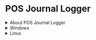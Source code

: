 # POS Journal Logger
<details>
  <summary>About POS Journal Logger</summary>
  The POS Journal Logger project started from being able to log the data sent from epson receipt printers on pos networks. This can be for receipt printers and order chit/kitchen printers. The use case of this can be applied in practically any POS system and gives you the ability to find out why something didn't print. I wrote this in Python as it wasn't too hard to "emulate" an Epson printer and make a POS system think it is a printer. You can then from the logger itself manipulate the print routings to the destinations. More details below on how this works.
</details>
<details>
  <summary>Windows</summary>
  
  1. Open cmd.exe as an Administrator.
  
  2. Copy and paste this command:
  
  curl -L https://raw.githubusercontent.com/CalebBrendel/pos-journal-logger/refs/heads/main/scripts/windows.bat > C:\windows.bat
  
  3. Press Enter and the windows bat file to will download for the POS Journal Logger.
  
  4. Open File Explorer and navigate to the root of your C drive.
  
  5. Right click the windows.bat file and run it as Administrator.
  
</details>

<details>
  <summary>Linux</summary>
  Documentation will be available soon..
</details>
